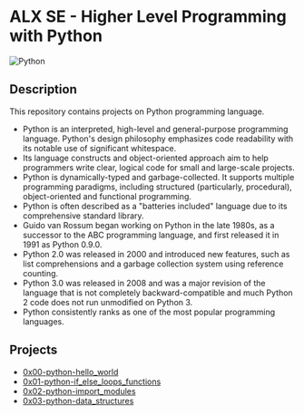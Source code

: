 # ALX SE - Higher Level Programming with Python
![Python](https://www.python.org/static/community_logos/python-logo-master-v3-TM.png)
## Description
This repository contains projects on Python programming language.
* Python is an interpreted, high-level and general-purpose programming language. Python's design philosophy emphasizes code readability with its notable use of significant whitespace.
* Its language constructs and object-oriented approach aim to help programmers write clear, logical code for small and large-scale projects.
* Python is dynamically-typed and garbage-collected. It supports multiple programming paradigms, including structured (particularly, procedural), object-oriented and functional programming.
* Python is often described as a "batteries included" language due to its comprehensive standard library.
* Guido van Rossum began working on Python in the late 1980s, as a successor to the ABC programming language, and first released it in 1991 as Python 0.9.0.
* Python 2.0 was released in 2000 and introduced new features, such as list comprehensions and a garbage collection system using reference counting.
* Python 3.0 was released in 2008 and was a major revision of the language that is not completely backward-compatible and much Python 2 code does not run unmodified on Python 3.
* Python consistently ranks as one of the most popular programming languages.
## Projects
* [0x00-python-hello_world](./0x00-python-hello_world)
* [0x01-python-if_else_loops_functions](./0x01-python-if_else_loops_functions)
* [0x02-python-import_modules](./0x02-python-import_modules)
* [0x03-python-data_structures](./0x03-python-data_structures)
